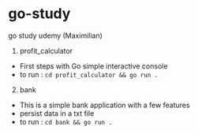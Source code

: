 # go-study
go study udemy (Maximilian)

1) profit_calculator
- First steps with Go simple interactive console
- to run : `cd profit_calculator && go run .`

2) bank
- This is a simple bank application with a few features
- persist data in a txt file
- to run : `cd bank && go run .`